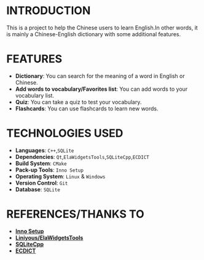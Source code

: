 # INTRODUCTION

This is a project to help the Chinese users to learn English.In other words, it is mainly a Chinese-English dictionary with some additional features.


# FEATURES

- **Dictionary**: You can search for the meaning of a word in English or Chinese.
- **Add words to vocabulary/Favorites list**: You can add words to your vocabulary list.
- **Quiz**: You can take a quiz to test your vocabulary.
- **Flashcards**: You can use flashcards to learn new words.


# TECHNOLOGIES USED

- **Languages**: `C++`,`SQLite`
- **Dependencies**: `Qt`,`ElaWidgetsTools`,`SQLiteCpp`,`ECDICT`
- **Build System**: `CMake`
- **Pack-up Tools**: `Inno Setup`
- **Operating System**: `Linux` & `Windows`
- **Version Control**: `Git`
- **Database**: `SQLite`



# REFERENCES/THANKS TO


- **[Inno Setup](https://www.jrsoftware.org/isinfo.php)**
- **[Liniyous/ElaWidgetsTools](https://github.com/Liniyous/ElaWidgetTools)**
- **[SQLiteCpp](https://github.com/SRombauts/SQLiteCpp)**
- **[ECDICT](https://github.com/skywind3000/ECDICT)**